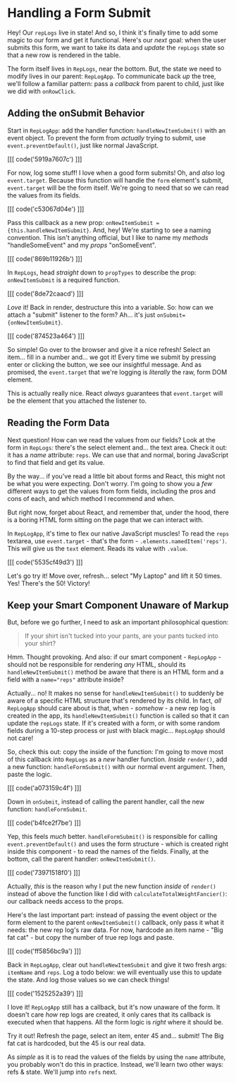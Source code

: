 # Handling a Form Submit

Hey! Our `repLogs` live in state! And so, I think it's finally time to add some
magic to our form and get it functional. Here's our *next* goal: when the user submits
this form, we want to take its data and *update* the `repLogs` state so that a
new row is rendered in the table.

The form itself lives in `RepLogs`, near the bottom. But, the state we need to
modify lives in our parent: `RepLogApp`. To communicate back *up* the tree, we'll
follow a familiar pattern: pass a *callback* from parent to child, just like we
did with `onRowClick`.

## Adding the onSubmit Behavior

Start in `RepLogApp`: add the handler function: `handleNewItemSubmit()` with an
event object. To prevent the form from *actually* trying to submit, use
`event.preventDefault()`, just like normal JavaScript.

[[[ code('5919a7607c') ]]]

For now, log some stuff! I love when a good form submits! Oh, and *also* log
`event.target`. Because this function will handle the `form` element's submit,
`event.target` will be the form itself. We're going to need that so we can read
the values from its fields.

[[[ code('c53067d04e') ]]]

Pass this callback as a new prop: `onNewItemSubmit = {this.handleNewItemSubmit}`.
And, hey! We're starting to see a naming convention. This isn't anything official,
but I like to name my *methods* "handleSomeEvent" and my *props* "onSomeEvent".

[[[ code('869b11926b') ]]]

In `RepLogs`, head *straight* down to `propTypes` to describe the prop:
`onNewItemSubmit` is a required function.

[[[ code('8de72caacd') ]]]

*Love* it! Back in render, destructure this into a variable. So: how can we attach
a "submit" listener to the form? Ah... it's just `onSubmit={onNewItemSubmit}`.

[[[ code('874523a464') ]]]

So simple! Go over to the browser and give it a nice refresh! Select an item...
fill in a number and... we got it! Every time we submit by pressing enter or clicking
the button, we see our insightful message. And as promised, the `event.target` that
we're logging is *literally* the raw, form DOM element.

This is actually really nice. React *always* guarantees that `event.target` will
be the element that you attached the listener to.

## Reading the Form Data

Next question! How can we read the values from our fields? Look at the form in
`RepLogs`: there's the select element and... the text area. Check it out: it has a
*name* attribute: `reps`. We can use that and normal, boring JavaScript to find that
field and get its value.

By the way... if you've read a little bit about forms and React, this might not
be what you were expecting. Don't worry. I'm going to show you a *few* different
ways to get the values from form fields, including the pros and cons of each, and
which method I recommend and when.

But right now, forget about React, and remember that, under the hood, there is a
boring HTML form sitting on the page that we can interact with.

In `RepLogApp`, it's time to flex our native JavaScript muscles! To read the
`reps` textarea, use `event.target` - that's the form - `.elements.namedItem('reps')`.
This will give us the `text` element. Reads its value with `.value`.

[[[ code('5535cf49d3') ]]]

Let's go try it! Move over, refresh... select "My Laptop" and lift it 50 times.
Yes! There's the 50! Victory!

## Keep your Smart Component Unaware of Markup

But, before we go further, I need to ask an important philosophical question:

> If your shirt isn't tucked into your pants, are your pants tucked into your shirt?

Hmm. Thought provoking. And also: if our smart component - `RepLogApp` - should not
be responsible for rendering *any* HTML, should its `handleNewItemSubmit()` method
be aware that there is an HTML form and a field with a `name="reps"` attribute
inside?

Actually... no! It makes no sense for `handleNewItemSubmit()` to suddenly be aware
of a specific HTML structure that's rendered by its child. In fact, *all* `RepLogApp`
should care about is that, when - *somehow* - a new rep log is created in the app,
its `handleNewItemSubmit()` function is called so that it can update the `repLogs` state.
If it's created with a form, or with some random fields during a 10-step process
or just with black magic... `RepLogApp` should not care!

So, check this out: copy the inside of the function: I'm going to move most of
this callback into `RepLogs` as a *new* handler function. *Inside* `render()`,
add a new function: `handleFormSubmit()` with our normal event argument. Then,
paste the logic.

[[[ code('a073159c4f') ]]]

Down in `onSubmit`, instead of calling the parent handler, call the new function:
`handleFormSubmit`.

[[[ code('b4fce2f7be') ]]]

Yep, this feels *much* better. `handleFormSubmit()` is responsible for calling
`event.preventDefault()` and uses the form structure - which is created right
inside this component - to read the names of the fields. Finally, at the bottom,
call the parent handler: `onNewItemSubmit()`.

[[[ code('73971518f0') ]]]

Actually, *this* is the reason why I put the new function *inside* of `render()`
instead of above the function like I did with `calculateTotalWeightFancier()`:
our callback needs access to the props.

Here's the last important part: instead of passing the event object or the form
element to the parent `onNewItemSubmit()` callback, only pass it what it needs: the
new rep log's raw data. For now, hardcode an item name - "Big fat cat" - but copy
the number of true rep logs and paste.

[[[ code('ff5856bc9a') ]]]

Back in `RepLogApp`, clear out `handleNewItemSubmit` and give it two fresh args:
`itemName` and `reps`. Log a todo below: we will eventually use this to update
the state. And log those values so we can check things!

[[[ code('1525252a39') ]]]

I love it! `RepLogApp` still has a callback, but it's now unaware of the form. It
doesn't care *how* rep logs are created, it only cares that its callback is executed
when that happens. All the form logic is *right* where it should be.

Try it out! Refresh the page, select an item, enter 45 and... submit! The Big
fat cat is hardcoded, but the 45 is our real data.

As *simple* as it is to read the values of the fields by using the `name` attribute,
you probably won't do this in practice. Instead, we'll learn two other ways:
refs & state. We'll jump into `refs` next.
